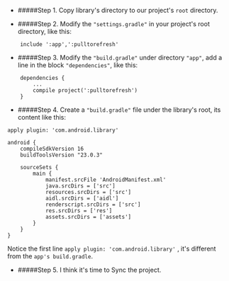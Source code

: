 - #####Step 1. Copy library's directory to our project's `root` directory.

- #####Step 2. Modify the `"settings.gradle"` in your project's root directory, like this:
```
    include ':app',':pulltorefresh'
```
- #####Step 3. Modify the `"build.gradle"` under directory `"app"`, add a line in the block `"dependencies"`, like this:

```
    dependencies {
	    ...
        compile project(':pulltorefresh')
    }
```

- #####Step 4. Create a `"build.gradle"` file under the library's root, its content like this:

```
apply plugin: 'com.android.library'

android {
	compileSdkVersion 16
	buildToolsVersion "23.0.3"

	sourceSets {
		main {
			manifest.srcFile 'AndroidManifest.xml'
			java.srcDirs = ['src']
			resources.srcDirs = ['src']
			aidl.srcDirs = ['aidl']
			renderscript.srcDirs = ['src']
			res.srcDirs = ['res']
			assets.srcDirs = ['assets']
		}
	}
}
```

Notice the first line `apply plugin: 'com.android.library'` , it's different from the `app's build.gradle`.

- #####Step 5. I think it's time to Sync the project. 
